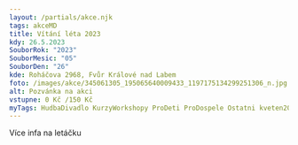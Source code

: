 ```yaml
---
layout: /partials/akce.njk
tags: akceMD
title: Vítání léta 2023
kdy: 26.5.2023
SouborRok: "2023"
SouborMesic: "05"
SouborDen: "26"
kde: Roháčova 2968, Fvůr Králové nad Labem
foto: /images/akce/345061305_195065640009433_1197175134299251306_n.jpg
alt: Pozvánka na akci
vstupne: 0 Kč /150 Kč
myTags: HudbaDivadlo KurzyWorkshopy ProDeti ProDospele Ostatni kveten2023
---
```

V﻿íce infa na letáčku